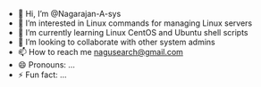 - 👋 Hi, I’m @Nagarajan-A-sys
- 👀 I’m interested in Linux commands for managing Linux servers
- 🌱 I’m currently learning Linux CentOS and Ubuntu shell scripts
- 💞️ I’m looking to collaborate with other system admins
- 📫 How to reach me nagusearch@gmail.com
- 😄 Pronouns: ...
- ⚡ Fun fact: ...

<!---
Nagarajan-A-sys/Nagarajan-A-sys is a ✨ special ✨ repository because its `README.md` (this file) appears on your GitHub profile.
You can click the Preview link to take a look at your changes.
--->
